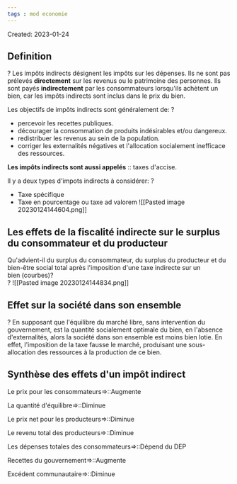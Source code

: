 ```yaml
---
tags : mod economie
---
```

Created: 2023-01-24

## Definition
?
Les impôts indirects désignent les impôts sur les dépenses. Ils ne sont pas prélevés **directement** sur les revenus ou le patrimoine des personnes. Ils sont payés **indirectement** par les consommateurs lorsqu'ils achètent un bien, car les impôts indirects sont inclus dans le prix du bien.
<!--SR:!2023-09-08,1,230-->

Les objectifs de impôts indirects sont généralement de:
?
- percevoir les recettes publiques.
- décourager la consommation de produits indésirables et/ou dangereux.
- redistribuer les revenus au sein de la population.
- corriger les externalités négatives et l'allocation socialement inefficace des ressources.

**Les impôts indirects sont aussi appelés** :: taxes d'accise.

Il y a deux types d'impots indirects à considérer:
?
- Taxe spécifique
- Taxe en pourcentage ou taxe ad valorem
![[Pasted image 20230124144604.png]]

## Les effets de la fiscalité indirecte sur le surplus du consommateur et du producteur

Qu'advient-il du surplus du consommateur, du surplus du producteur et du bien-être social total après l'imposition d'une taxe indirecte sur un bien (courbes)?  
?
![[Pasted image 20230124144834.png]]

## Effet sur la société dans son ensemble
?
En supposant que l'équilibre du marché libre, sans intervention du gouvernement, est la quantité socialement optimale du bien, en l'absence d'externalités, alors la société dans son ensemble est moins bien lotie. En effet, l'imposition de la taxe fausse le marché, produisant une sous-allocation des ressources à la production de ce bien.

## Synthèse des effets d'un impôt indirect

Le prix pour les consommateurs=>::Augmente

La quantité d'équilibre=>::Diminue

Le prix net pour les producteurs=>::Diminue

Le revenu total des producteurs=>::Diminue

Les dépenses totales des consommateurs=>::Dépend du DEP

Recettes du gouvernement=>::Augmente

Excédent communautaire=>::Diminue
<!--SR:!2023-09-08,1,230-->


